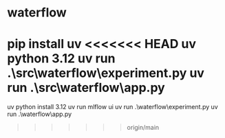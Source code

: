 # waterflow

pip install uv
<<<<<<< HEAD
uv python 3.12
uv run .\src\waterflow\experiment.py
uv run .\src\waterflow\app.py  
=======
uv python install 3.12
uv run mlflow ui
uv run .\waterflow\experiment.py
uv run .\waterflow\app.py  
>>>>>>> origin/main
